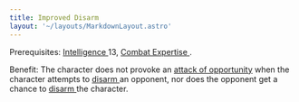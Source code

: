```yaml
---
title: Improved Disarm
layout: '~/layouts/MarkdownLayout.astro'
---
```

Prerequisites: [ Intelligence ](/modern.d20.srd/basics/ability.scores) 13, [Combat Expertise ](/modern.d20.srd/feats/combat.expertise) .

Benefit: The character does not provoke an [ attack of opportunity](/modern.d20.srd/combat/attacks.of.opportunity) when the character attempts
to [ disarm ](/modern.d20.srd/combat/disarm) an opponent, nor does the
opponent get a chance to [ disarm ](/modern.d20.srd/combat/disarm) the
character.

